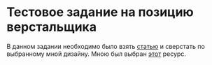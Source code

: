 # Тестовое задание на позицию верстальщика
В данном задании необходимо было взять [статью](https://jovenyhermosa.live/YgckkWSq) и сверстать по выбранному мной дизайну.
Мною был выбран [этот](https://pabliko.ru/@flores-2022/pochemu_u_badana_listja_obrezat_na_zimu_ne_nuzhno_i_kak_oni_prigodjatsja_vesnoj-100671/) ресурс.